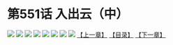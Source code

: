 # 第551话 入出云（中）
![](https://mhpic.xiaomingtaiji.net/comic/D/斗破苍穹拆分版/551话/1.jpg-zymk.middle.webp)
![](https://mhpic.xiaomingtaiji.net/comic/D/斗破苍穹拆分版/551话/2.jpg-zymk.middle.webp)
![](https://mhpic.xiaomingtaiji.net/comic/D/斗破苍穹拆分版/551话/3.jpg-zymk.middle.webp)
![](https://mhpic.xiaomingtaiji.net/comic/D/斗破苍穹拆分版/551话/4.jpg-zymk.middle.webp)
![](https://mhpic.xiaomingtaiji.net/comic/D/斗破苍穹拆分版/551话/5.jpg-zymk.middle.webp)
![](https://mhpic.xiaomingtaiji.net/comic/D/斗破苍穹拆分版/551话/6.jpg-zymk.middle.webp)
![](https://mhpic.xiaomingtaiji.net/comic/D/斗破苍穹拆分版/551话/7.jpg-zymk.middle.webp)
![](https://mhpic.xiaomingtaiji.net/comic/D/斗破苍穹拆分版/551话/8.jpg-zymk.middle.webp)
[【上一章】](./550.md)
[【目录】](./README.md)
[【下一章】](./552.md)
